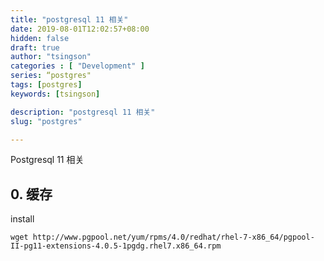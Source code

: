 ```yaml
---
title: "postgresql 11 相关"
date: 2019-08-01T12:02:57+08:00
hidden: false
draft: true
author: "tsingson"
categories : [ "Development" ]
series: “postgres"
tags: [postgres]
keywords: [tsingson]

description: "postgresql 11 相关"
slug: "postgres"

---
```




Postgresql 11 相关
<!--more-->


## 0.  缓存

install 
```
wget http://www.pgpool.net/yum/rpms/4.0/redhat/rhel-7-x86_64/pgpool-II-pg11-extensions-4.0.5-1pgdg.rhel7.x86_64.rpm
```



